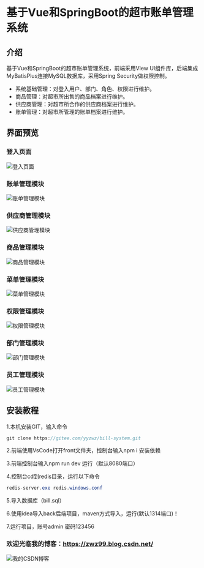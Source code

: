 # 基于Vue和SpringBoot的超市账单管理系统

## 介绍
基于Vue和SpringBoot的超市账单管理系统，前端采用View UI组件库，后端集成MyBatisPlus连接MySQL数据库，采用Spring Security做权限控制。    


- 系统基础管理：对登入用户、部门、角色、权限进行维护。       
- 商品管理：对超市所出售的商品档案进行维护。      
- 供应商管理：对超市所合作的供应商档案进行维护。      
- 账单管理：对超市所管理的账单档案进行维护。  
    
## 界面预览  

### 登入页面      
![登入页面](https://images.gitee.com/uploads/images/2021/0730/091240_e625b15a_7525468.png "QQ截图20210730085837.png")      
### 账单管理模块      
![账单管理模块](https://images.gitee.com/uploads/images/2021/0730/091311_8265ee18_7525468.png "QQ截图20210730085818.png")      
### 供应商管理模块      
![供应商管理模块](https://images.gitee.com/uploads/images/2021/0730/091333_7fdeb79c_7525468.png "QQ截图20210730085810.png")      
### 商品管理模块      
![商品管理模块](https://images.gitee.com/uploads/images/2021/0730/091355_aa20f27c_7525468.png "QQ截图20210730085801.png")      
### 菜单管理模块      
![菜单管理模块](https://images.gitee.com/uploads/images/2021/0730/091432_79449dd3_7525468.png "QQ截图20210730085749.png")      
### 权限管理模块      
![权限管理模块](https://images.gitee.com/uploads/images/2021/0730/091454_b24aabeb_7525468.png "QQ截图20210730085723.png")      
### 部门管理模块      
![部门管理模块](https://images.gitee.com/uploads/images/2021/0730/091514_51dd6626_7525468.png "QQ截图20210730085710.png")      
### 员工管理模块      
![员工管理模块](https://images.gitee.com/uploads/images/2021/0730/091536_04641b44_7525468.png "QQ截图20210730085655.png")      


## 安装教程

1.本机安装GIT，输入命令
```java
git clone https://gitee.com/yyzwz/bill-system.git
```
2.前端使用VsCode打开front文件夹，控制台输入npm i 安装依赖

3.前端控制台输入npm run dev 运行（默认8080端口）

4.控制台cd到redis目录，运行以下命令
```java
redis-server.exe redis.windows.conf
```
5.导入数据库（bill.sql）

6.使用idea导入back后端项目，maven方式导入，运行(默认1314端口)！

7.运行项目，账号admin 密码123456

### 欢迎光临我的博客：https://zwz99.blog.csdn.net/   
![我的CSDN博客](https://images.gitee.com/uploads/images/2021/0604/100703_32e14138_7525468.jpeg "132246_599dbf21_7525468.jpeg")